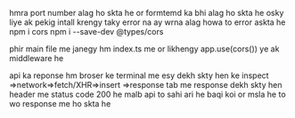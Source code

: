  hmra port number alag ho skta he or formtemd ka bhi alag ho skta he osky liye ak pekig intall krengy taky error na ay wrna alag howa to error askta he 
 npm i cors
 npm i --save-dev @types/cors

phir main file me janegy hm index.ts me or likhengy 
app.use(cors()) ye ak middleware he 


api ka reponse hm broser ke terminal me esy dekh skty hen ke inspect =>network=>fetch/XHR=>insert =>response tab me response dekh skty hen
header me status code 200 he malb api to sahi ari he baqi koi or msla he to wo response me ho skta he 


